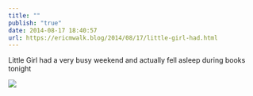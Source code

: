 ```yaml
---
title: ""
publish: "true"
date: 2014-08-17 18:40:57
url: https://ericmwalk.blog/2014/08/17/little-girl-had.html
---
```


Little Girl had a very busy weekend and actually fell asleep during books tonight

![](https://ericmwalk.blog/uploads/2022/afb083f71e.jpg)